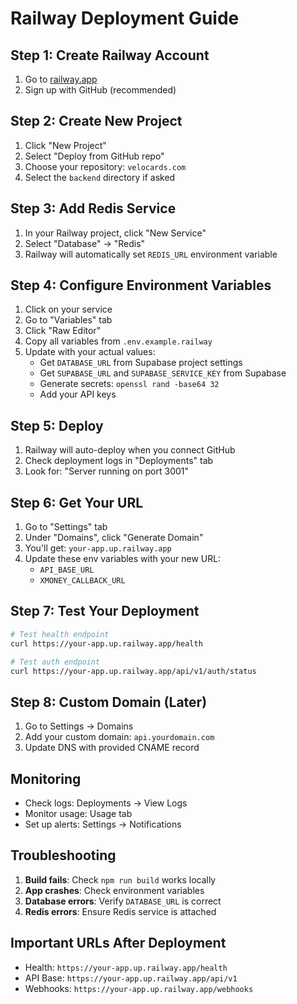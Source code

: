 # Railway Deployment Guide

## Step 1: Create Railway Account
1. Go to [railway.app](https://railway.app)
2. Sign up with GitHub (recommended)

## Step 2: Create New Project
1. Click "New Project"
2. Select "Deploy from GitHub repo"
3. Choose your repository: `velocards.com`
4. Select the `backend` directory if asked

## Step 3: Add Redis Service
1. In your Railway project, click "New Service"
2. Select "Database" → "Redis"
3. Railway will automatically set `REDIS_URL` environment variable

## Step 4: Configure Environment Variables
1. Click on your service
2. Go to "Variables" tab
3. Click "Raw Editor"
4. Copy all variables from `.env.example.railway`
5. Update with your actual values:
   - Get `DATABASE_URL` from Supabase project settings
   - Get `SUPABASE_URL` and `SUPABASE_SERVICE_KEY` from Supabase
   - Generate secrets: `openssl rand -base64 32`
   - Add your API keys

## Step 5: Deploy
1. Railway will auto-deploy when you connect GitHub
2. Check deployment logs in "Deployments" tab
3. Look for: "Server running on port 3001"

## Step 6: Get Your URL
1. Go to "Settings" tab
2. Under "Domains", click "Generate Domain"
3. You'll get: `your-app.up.railway.app`
4. Update these env variables with your new URL:
   - `API_BASE_URL`
   - `XMONEY_CALLBACK_URL`

## Step 7: Test Your Deployment
```bash
# Test health endpoint
curl https://your-app.up.railway.app/health

# Test auth endpoint
curl https://your-app.up.railway.app/api/v1/auth/status
```

## Step 8: Custom Domain (Later)
1. Go to Settings → Domains
2. Add your custom domain: `api.yourdomain.com`
3. Update DNS with provided CNAME record

## Monitoring
- Check logs: Deployments → View Logs
- Monitor usage: Usage tab
- Set up alerts: Settings → Notifications

## Troubleshooting
1. **Build fails**: Check `npm run build` works locally
2. **App crashes**: Check environment variables
3. **Database errors**: Verify `DATABASE_URL` is correct
4. **Redis errors**: Ensure Redis service is attached

## Important URLs After Deployment
- Health: `https://your-app.up.railway.app/health`
- API Base: `https://your-app.up.railway.app/api/v1`
- Webhooks: `https://your-app.up.railway.app/webhooks`